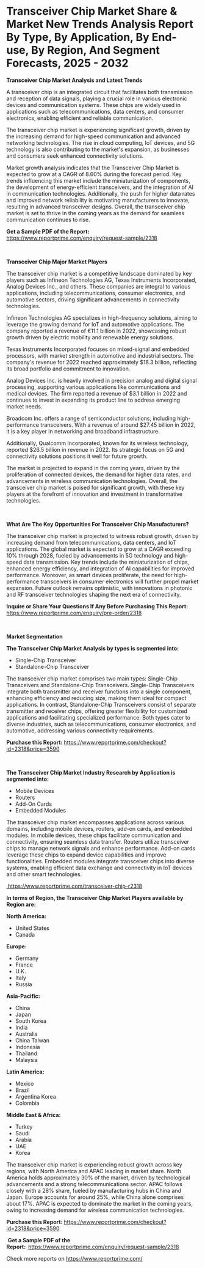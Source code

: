 <p><h1>Transceiver Chip Market Share & Market New Trends Analysis Report By Type, By Application, By End-use, By Region, And Segment Forecasts, 2025 - 2032</h1></p><p><strong>Transceiver Chip Market Analysis and Latest Trends</strong></p>
<p><p>A transceiver chip is an integrated circuit that facilitates both transmission and reception of data signals, playing a crucial role in various electronic devices and communication systems. These chips are widely used in applications such as telecommunications, data centers, and consumer electronics, enabling efficient and reliable communication. </p><p>The transceiver chip market is experiencing significant growth, driven by the increasing demand for high-speed communication and advanced networking technologies. The rise in cloud computing, IoT devices, and 5G technology is also contributing to the market's expansion, as businesses and consumers seek enhanced connectivity solutions.</p><p>Market growth analysis indicates that the Transceiver Chip Market is expected to grow at a CAGR of 8.60% during the forecast period. Key trends influencing this market include the miniaturization of components, the development of energy-efficient transceivers, and the integration of AI in communication technologies. Additionally, the push for higher data rates and improved network reliability is motivating manufacturers to innovate, resulting in advanced transceiver designs. Overall, the transceiver chip market is set to thrive in the coming years as the demand for seamless communication continues to rise.</p></p>
<p><strong>Get a Sample PDF of the Report:&nbsp;</strong> <a href="https://www.reportprime.com/enquiry/request-sample/2318?utm_campaign=3323&utm_medium=2&utm_source=Github&utm_content=ia&utm_term=18032025&utm_id=transceiver-chip">https://www.reportprime.com/enquiry/request-sample/2318</a></p>
<p>&nbsp;</p>
<p><strong>Transceiver Chip Major Market Players</strong></p>
<p><p>The transceiver chip market is a competitive landscape dominated by key players such as Infineon Technologies AG, Texas Instruments Incorporated, Analog Devices Inc., and others. These companies are integral to various applications, including telecommunications, consumer electronics, and automotive sectors, driving significant advancements in connectivity technologies.</p><p>Infineon Technologies AG specializes in high-frequency solutions, aiming to leverage the growing demand for IoT and automotive applications. The company reported a revenue of €11.1 billion in 2022, showcasing robust growth driven by electric mobility and renewable energy solutions.</p><p>Texas Instruments Incorporated focuses on mixed-signal and embedded processors, with market strength in automotive and industrial sectors. The company's revenue for 2022 reached approximately $18.3 billion, reflecting its broad portfolio and commitment to innovation.</p><p>Analog Devices Inc. is heavily involved in precision analog and digital signal processing, supporting various applications like communications and medical devices. The firm reported a revenue of $3.1 billion in 2022 and continues to invest in expanding its product line to address emerging market needs.</p><p>Broadcom Inc. offers a range of semiconductor solutions, including high-performance transceivers. With a revenue of around $27.45 billion in 2022, it is a key player in networking and broadband infrastructure.</p><p>Additionally, Qualcomm Incorporated, known for its wireless technology, reported $26.5 billion in revenue in 2022. Its strategic focus on 5G and connectivity solutions positions it well for future growth.</p><p>The market is projected to expand in the coming years, driven by the proliferation of connected devices, the demand for higher data rates, and advancements in wireless communication technologies. Overall, the transceiver chip market is poised for significant growth, with these key players at the forefront of innovation and investment in transformative technologies.</p></p>
<p>&nbsp;</p>
<p><strong>What Are The Key Opportunities For Transceiver Chip Manufacturers?</strong></p>
<p><p>The transceiver chip market is projected to witness robust growth, driven by increasing demand from telecommunications, data centers, and IoT applications. The global market is expected to grow at a CAGR exceeding 10% through 2028, fueled by advancements in 5G technology and high-speed data transmission. Key trends include the miniaturization of chips, enhanced energy efficiency, and integration of AI capabilities for improved performance. Moreover, as smart devices proliferate, the need for high-performance transceivers in consumer electronics will further propel market expansion. Future outlook remains optimistic, with innovations in photonic and RF transceiver technologies shaping the next era of connectivity.</p></p>
<p><strong>Inquire or Share Your Questions If Any Before Purchasing This Report:</strong> <a href="https://www.reportprime.com/enquiry/pre-order/2318?utm_campaign=3323&utm_medium=2&utm_source=Github&utm_content=ia&utm_term=18032025&utm_id=transceiver-chip">https://www.reportprime.com/enquiry/pre-order/2318</a></p>
<p>&nbsp;</p>
<p><strong>Market Segmentation</strong></p>
<p><strong>The Transceiver Chip Market Analysis by types is segmented into:</strong></p>
<p><ul><li>Single-Chip Transceiver</li><li>Standalone-Chip Transceiver</li></ul></p>
<p><p>The transceiver chip market comprises two main types: Single-Chip Transceivers and Standalone-Chip Transceivers. Single-Chip Transceivers integrate both transmitter and receiver functions into a single component, enhancing efficiency and reducing size, making them ideal for compact applications. In contrast, Standalone-Chip Transceivers consist of separate transmitter and receiver chips, offering greater flexibility for customized applications and facilitating specialized performance. Both types cater to diverse industries, such as telecommunications, consumer electronics, and automotive, addressing various connectivity requirements.</p></p>
<p><strong>Purchase this Report:&nbsp;</strong><a href="https://www.reportprime.com/checkout?id=2318&price=3590&utm_campaign=3323&utm_medium=2&utm_source=Github&utm_content=ia&utm_term=18032025&utm_id=transceiver-chip">https://www.reportprime.com/checkout?id=2318&price=3590</a></p>
<p>&nbsp;</p>
<p><strong>The Transceiver Chip Market Industry Research by Application is segmented into:</strong></p>
<p><ul><li>Mobile Devices</li><li>Routers</li><li>Add-On Cards</li><li>Embedded Modules</li></ul></p>
<p><p>The transceiver chip market encompasses applications across various domains, including mobile devices, routers, add-on cards, and embedded modules. In mobile devices, these chips facilitate communication and connectivity, ensuring seamless data transfer. Routers utilize transceiver chips to manage network signals and enhance performance. Add-on cards leverage these chips to expand device capabilities and improve functionalities. Embedded modules integrate transceiver chips into diverse systems, enabling efficient data exchange and connectivity in IoT devices and other smart technologies.</p></p>
<p><a href="https://www.reportprime.com/transceiver-chip-r2318?utm_campaign=3323&utm_medium=2&utm_source=Github&utm_content=ia&utm_term=18032025&utm_id=transceiver-chip">&nbsp;https://www.reportprime.com/transceiver-chip-r2318</a></p>
<p><strong>In terms of Region, the Transceiver Chip Market Players available by Region are:</strong></p>
<p>
    <p> <strong> North America: </strong>
        <ul>
            <li>United States</li>
            <li>Canada</li>
        </ul>
        </p> 
    <p> <strong> Europe: </strong>
        <ul>
            <li>Germany</li>
            <li>France</li>
            <li>U.K.</li>
            <li>Italy</li>
            <li>Russia</li>
        </ul>
        </p> 
    <p> <strong> Asia-Pacific: </strong>
        <ul>
            <li>China</li>
            <li>Japan</li>
            <li>South Korea</li>
            <li>India</li>
            <li>Australia</li>
            <li>China Taiwan</li>
            <li>Indonesia</li>
            <li>Thailand</li>
            <li>Malaysia</li>
        </ul>
        </p> 
    <p> <strong> Latin America: </strong>
        <ul>
            <li>Mexico</li>
            <li>Brazil</li>
            <li>Argentina Korea</li>
            <li>Colombia</li>
        </ul>
        </p> 
    <p> <strong> Middle East & Africa: </strong>
        <ul>
            <li>Turkey</li>
            <li>Saudi</li>
            <li>Arabia</li>
            <li>UAE</li>
            <li>Korea</li>
        </ul>
    </p>
    </p>
<p><p>The transceiver chip market is experiencing robust growth across key regions, with North America and APAC leading in market share. North America holds approximately 30% of the market, driven by technological advancements and a strong telecommunications sector. APAC follows closely with a 28% share, fueled by manufacturing hubs in China and Japan. Europe accounts for around 25%, while China alone comprises about 17%. APAC is expected to dominate the market in the coming years, owing to increasing demand for wireless communication technologies.</p></p>
<p><strong>Purchase this Report: </strong><a href="https://www.reportprime.com/checkout?id=2318&price=3590&utm_campaign=3323&utm_medium=2&utm_source=Github&utm_content=ia&utm_term=18032025&utm_id=transceiver-chip">https://www.reportprime.com/checkout?id=2318&price=3590</a></p>
<p>&nbsp;<strong>Get a Sample PDF of the Report:&nbsp;&nbsp;</strong><a href="https://www.reportprime.com/enquiry/request-sample/2318?utm_campaign=3323&utm_medium=2&utm_source=Github&utm_content=ia&utm_term=18032025&utm_id=transceiver-chip">https://www.reportprime.com/enquiry/request-sample/2318</a></p>
<p><strong></strong></p>
<p>Check more reports on <a href="https://www.reportprime.com/?utm_campaign=3323&utm_medium=2&utm_source=Github&utm_content=ia&utm_term=18032025&utm_id=transceiver-chip">https://www.reportprime.com/</a></p>